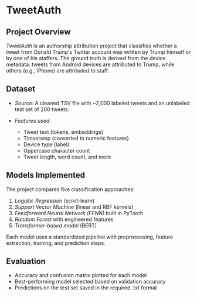 # TweetAuth

## Project Overview

*TweetAuth* is an authorship attribution project that classifies whether a tweet from Donald Trump's Twitter account was written by Trump himself or by one of his staffers. The ground truth is derived from the device metadata: tweets from Android devices are attributed to Trump, while others (e.g., iPhone) are attributed to staff.

## Dataset

* *Source*: A cleaned TSV file with \~2,000 labeled tweets and an unlabeled test set of 200 tweets.
* *Features used*:

  * Tweet text (tokens, embeddings)
  * Timestamp (converted to numeric features)
  * Device type (label)
  * Uppercase character count
  * Tweet length, word count, and more

## Models Implemented

The project compares five classification approaches:

1. *Logistic Regression* (scikit-learn)
2. *Support Vector Machine* (linear and RBF kernels)
3. *Feedforward Neural Network (FFNN)* built in PyTorch
4. *Random Forest* with engineered features
5. *Transformer-based model* (BERT)

Each model uses a standardized pipeline with preprocessing, feature extraction, training, and prediction steps.

## Evaluation

* Accuracy and confusion matrix plotted for each model
* Best-performing model selected based on validation accuracy
* Predictions on the test set saved in the required .txt format
